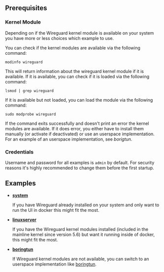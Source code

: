 ## Prerequisites

### Kernel Module

Depending on if the Wireguard kernel module is available on your system you have more or less choices which example to use.

You can check if the kernel modules are available via the following command:
```shell
modinfo wireguard
```

This will return information about the wireguard kernel module if it is available. If it is available, you can check if it is loaded via the following command:
```shell
lsmod | grep wireguard
```

If it is available but not loaded, you can load the module via the following command:
```shell
sudo modprobe wireguard
```

If the command exits successfully and doesn't print an error the kernel modules are available.
If it does error, you either have to install them manually (or activate if deactivated) or use an userspace implementation.
For an example of an userspace implementation, see _borigtun_.

### Credentials

Username and password for all examples is `admin` by default.
For security reasons it's highly recommended to change them before the first startup.

## Examples
- **[system](system.yml)**

  If you have Wireguard already installed on your system and only want to run the UI in docker this might fit the most.
- **[linuxserver](linuxserver.yml)**

  If you have the Wireguard kernel modules installed (included in the mainline kernel since version 5.6) but want it running inside of docker, this might fit the most.
- **[boringtun](boringtun.yml)**

  If Wireguard kernel modules are not available, you can switch to an userspace implementation like [boringtun](https://github.com/cloudflare/boringtun).
